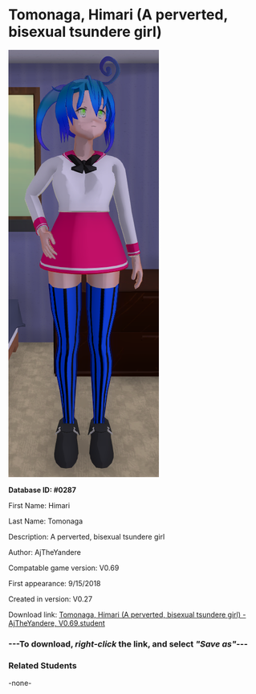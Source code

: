 # Tomonaga, Himari (A perverted, bisexual tsundere girl)

<img src="../../Files/Images/Tomonaga, Himari (A perverted, bisexual tsundere girl).png" title="Tomonaga, Himari (A perverted, bisexual tsundere girl) - AjTheYandere, V0.69">

**Database ID: #0287**

First Name: Himari

Last Name: Tomonaga

Description: A perverted, bisexual tsundere girl

Author: AjTheYandere

Compatable game version: V0.69

First appearance: 9/15/2018

Created in version: V0.27

Download link: <a href="https://raw.githubusercontent.com/Arbiter1223/Daigaku-Gurashi-Custom-Students/master/Files/Student%20Files/Tomonaga%2C%20Himari%20(A%20perverted%2C%20bisexual%20tsundere%20girl)%20-%20AjTheYandere%2C%20V0.69.student">Tomonaga, Himari (A perverted, bisexual tsundere girl) - AjTheYandere, V0.69.student</a>

### ---**To download, _right-click_ the link, and select _"Save as"_**---

### Related Students

-none-
